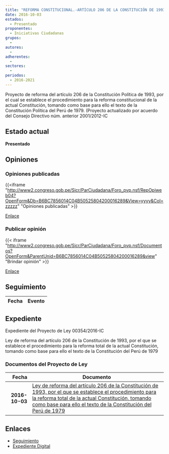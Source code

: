 ```yaml
---
title: "REFORMA CONSTITUCIONAL.-ARTÍCULO 206 DE LA CONSTITUCIÓN DE 1993 POR EL QUE SE ESTABLECE EL PROCEDIMIENTO PARA LA REFORMA TOTAL DE LA ACTUAL CONSTITUCIÓN."
date: 2016-10-03
estados: 
  - Presentado
proponentes: 
  - Iniciativas Ciudadanas
grupos: 
  - 
autores: 
  - 
adherentes: 
  - 
sectores: 
  - 
periodos: 
  - 2016-2021
---
```


Proyecto de reforma del artículo 206 de la Constitución Política de 1993, por el cual se establece el procedimiento para la reforma constitucional de la actual Constitución, tomando como base para ello el texto de la Constitución Política del Perú de 1979. (Proyecto actualizado por acuerdo del Consejo Directivo núm. anterior 2001/2012-IC


## Estado actual

**Presentado**

## Opiniones

### Opiniones publicadas

{{<iframe "http://www2.congreso.gob.pe/Sicr/ParCiudadana/Foro_pvp.nsf/RepOpiweb04?OpenForm&Db=B6BC7856014C04B50525804200016289&View=yyyy&Col=zzzzz" "Opiniones publicadas" >}}

[Enlace](http://www2.congreso.gob.pe/Sicr/ParCiudadana/Foro_pvp.nsf/RepOpiweb04?OpenForm&Db=B6BC7856014C04B50525804200016289&View=yyyy&Col=zzzzz)
### Publicar opinión

{{< iframe "http://www2.congreso.gob.pe/Sicr/ParCiudadana/Foro_pvp.nsf/Documentos?OpenForm&ParentUnid=B6BC7856014C04B50525804200016289&view" "Brindar opinión" >}}

[Enlace](http://www2.congreso.gob.pe/Sicr/ParCiudadana/Foro_pvp.nsf/Documentos?OpenForm&ParentUnid=B6BC7856014C04B50525804200016289&view)

## Seguimiento

| Fecha | Evento |
|------:|--------|


## Expediente

Expediente del Proyecto de Ley 00354/2016-IC

Ley de reforma del artículo 206 de la Constitución de 1993, por el que se establece el procedimiento para la reforma total de la actual Constitución, tomando como base para ello el texto de la Constitución del Perú de 1979


### Documentos del Proyecto de Ley

| Fecha | Documento |
|------:|--------|
| **2016-10-03** | [Ley de reforma del artículo 206 de la Constitución de 1993, por el que se establece el procedimiento para la reforma total de la actual Constitución, tomando como base para ello el texto de la Constitución del Perú de 1979](http://www.leyes.congreso.gob.pe/Documentos/2016_2021/Proyectos_de_Ley_y_de_Resoluciones_Legislativas/PL0035420161003.pdf) |

## Enlaces 

- [Seguimiento](http://www2.congreso.gob.pe/Sicr/TraDocEstProc/CLProLey2016.nsf/f7fff46988ca05b1052578e100829cc7/acbb8f21136e6517052580410080f955?OpenDocument)
- [Expediente Digital](http://www2.congreso.gob.pehttp://www2.congreso.gob.pe/Sicr/TraDocEstProc/CLProLey2016.nsf/f7fff46988ca05b1052578e100829cc7/acbb8f21136e6517052580410080f955?OpenDocument&Click=05257FB7005EB655.eb71d0cf91d8294e05256cdf006b5706/$Body/0.1C6C)
